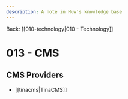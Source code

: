 ```yaml
---
description: A note in Huw's knowledge base
---
```


Back: [[010-technology|010 - Technology]]

# 013 - CMS

## CMS Providers
- [[tinacms|TinaCMS]]
